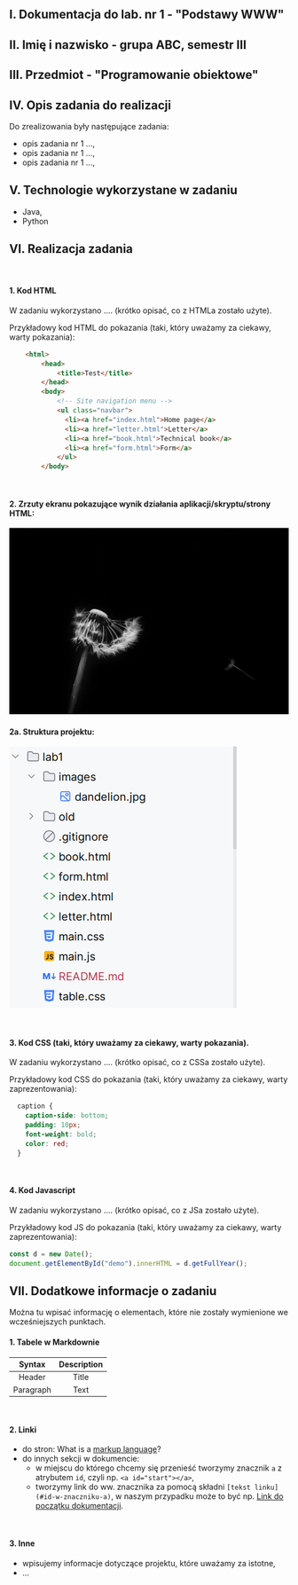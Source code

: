 ## I. Dokumentacja do lab. nr 1 - "Podstawy WWW" <a id="start"></a>
## II. Imię i nazwisko - grupa ABC, semestr III
## III. Przedmiot - "Programowanie obiektowe"

## IV. Opis zadania do realizacji
Do zrealizowania były następujące zadania:  
  - opis zadania nr 1 ...,  
  - opis zadania nr 1 ...,  
  - opis zadania nr 1 ...,  

## V. Technologie wykorzystane w zadaniu
  - Java,  
  - Python

## VI. Realizacja zadania
<br>

#### 1. Kod HTML
W zadaniu wykorzystano .... (krótko opisać, co z HTMLa zostało użyte).

Przykładowy kod HTML do pokazania (taki, który uważamy za ciekawy, warty pokazania):  

```html
    <html>
        <head>
            <title>Test</title>
        </head>
        <body>
            <!-- Site navigation menu -->
            <ul class="navbar">
              <li><a href="index.html">Home page</a>
              <li><a href="letter.html">Letter</a>
              <li><a href="book.html">Technical book</a>
              <li><a href="form.html">Form</a>
            </ul>
        </body>
```
<br>

#### 2. Zrzuty ekranu pokazujące wynik działania aplikacji/skryptu/strony HTML:  
![obrazek ze zrzutu ekranu](images/dandelion.jpg)

#### 2a. Struktura projektu:  
![struktura-projektu](images/struktura.png)

<br>

#### 3. Kod CSS (taki, który uważamy za ciekawy, warty pokazania). 
W zadaniu wykorzystano .... (krótko opisać, co z CSSa zostało użyte).

Przykładowy kod CSS do pokazania (taki, który uważamy za ciekawy, warty zaprezentowania):  

```css
  caption {
    caption-side: bottom;
    padding: 10px;
    font-weight: bold;
    color: red;
  }
```
<br>

#### 4. Kod Javascript
W zadaniu wykorzystano .... (krótko opisać, co z JSa zostało użyte).

Przykładowy kod JS do pokazania (taki, który uważamy za ciekawy, warty zaprezentowania):  

```js
const d = new Date();
document.getElementById("demo").innerHTML = d.getFullYear();
```

## VII. Dodatkowe informacje o zadaniu
Można tu wpisać informację o elementach, które nie zostały wymienione we wcześniejszych punktach.  

#### 1. Tabele w Markdownie

| Syntax        | Description     |
|:-------------:|:---------------:|
|    Header     |      Title      |
|   Paragraph   |      Text       |
<br>

#### 2. Linki
  - do stron: What is a [markup language](https://www.semrush.com/blog/markup-language/)?
  - do innych sekcji w dokumencie: 
      - w miejscu do którego chcemy się przenieść tworzymy znacznik `a` z atrybutem `id`, czyli np. `<a id="start"></a>`,  
      - tworzymy link do ww. znacznika za pomocą składni `[tekst linku](#id-w-znaczniku-a)`, w naszym przypadku może to być np. [Link do początku dokumentacji](#start).  
<br>
  
#### 3. Inne
  - wpisujemy informacje dotyczące projektu, które uważamy za istotne,  
  - ...